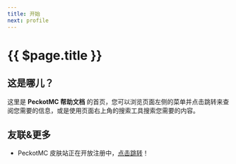 ```yaml
---
title: 开始
next: profile
---
```


# {{ $page.title }}

## 这是哪儿？

这里是 **PeckotMC 帮助文档** 的首页，您可以浏览页面左侧的菜单并点击跳转来查阅您需要的信息，或是使用页面右上角的搜索工具搜索您需要的内容。

## 友联&更多

* PeckotMC 皮肤站正在开放注册中，[点击跳转](https://peckot.com/auth/register "点击跳转至 PeckotMC 皮肤站")！